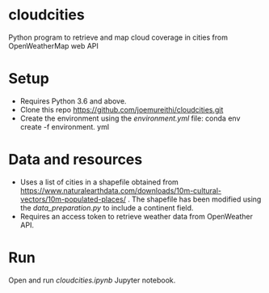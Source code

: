 # cloudcities
Python program to retrieve and map cloud coverage in cities from OpenWeatherMap web API

# Setup
* Requires Python 3.6 and above.
* Clone this repo https://github.com/joemureithi/cloudcities.git
* Create the environment using the *environment.yml* file: conda env create -f environment. yml

# Data and resources
* Uses a list of cities in a shapefile obtained from https://www.naturalearthdata.com/downloads/10m-cultural-vectors/10m-populated-places/ . The shapefile has been modified using the *data_preparation.py* to include a continent field.
* Requires an access token to retrieve weather data from OpenWeather API.

# Run
Open and run *cloudcities.ipynb* Jupyter notebook.
